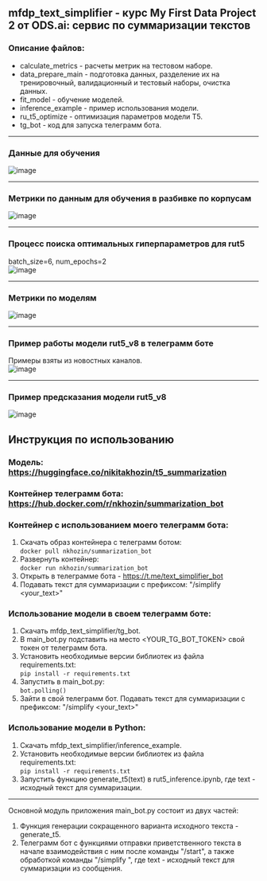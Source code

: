 ## mfdp_text_simplifier - курс My First Data Project 2 от ODS.ai: сервис по суммаризации текстов
### Описание файлов:
- calculate_metrics	- расчеты метрик на тестовом наборе.
- data_prepare_main - подготовка данных, разделение их на тренировочный, валидационный и тестовый наборы, очистка данных.
- fit_model - обучение моделей.
- inference_example - пример использования модели.
- ru_t5_optimize - оптимизация параметров модели T5.
- tg_bot - код для запуска телеграмм бота.
***
### Данные для обучения
![image](https://github.com/NKhozin/mfdp_text_simplifier/assets/92330362/39c02ca4-ca5b-4c18-baa0-7189e4d00810)
***
### Метрики по данным для обучения в разбивке по корпусам
![image](https://github.com/NKhozin/mfdp_text_simplifier/assets/92330362/60b1c333-1f5a-4ebf-9825-7010a587673b)
***
### Процесс поиска оптимальных гиперпараметров для rut5
batch_size=6, num_epochs=2    
![image](https://github.com/NKhozin/mfdp_text_simplifier/assets/92330362/1b18b6a0-cd19-4d26-8d96-585ce2dff5c9)
***
### Метрики по моделям
![image](https://github.com/NKhozin/mfdp_text_simplifier/assets/92330362/ffec12d2-a7f3-4792-a502-740c80a3a47d)
***
### Пример работы модели rut5_v8 в телеграмм боте
Примеры взяты из новостных каналов.    
![image](https://github.com/NKhozin/mfdp_text_simplifier/assets/92330362/9f6d55b5-16a3-488f-addd-f305e84f20e3)
***
### Пример предсказания модели rut5_v8
![image](https://github.com/NKhozin/mfdp_text_simplifier/assets/92330362/e0bf407d-9f27-457a-9e04-acfb7dc49b7f)

## Инструкция по использованию
### Модель: https://huggingface.co/nikitakhozin/t5_summarization
### Контейнер телеграмм бота: https://hub.docker.com/r/nkhozin/summarization_bot
### Контейнер с использованием моего телеграмм бота:
1) Скачать образ контейнера с телеграмм ботом: <br />
```docker pull nkhozin/summarization_bot```
2) Развернуть контейнер: <br />
```docker run nkhozin/summarization_bot```
3) Открыть в телеграмме бота - https://t.me/text_simplifier_bot
4) Подавать текст для суммаризации с префиксом:
"/simplify <your_text>"

### Использование модели в своем телеграмм боте:
1) Скачать mfdp_text_simplifier/tg_bot.
2) В main_bot.py подставить на место <YOUR_TG_BOT_TOKEN> свой токен от телеграмм бота.
3) Установить необходимые версии библиотек из файла requirements.txt: <br />
```pip install -r requirements.txt```
5) Запустить в main_bot.py: <br />
```bot.polling()```
5) Зайти в свой телеграмм бот. Подавать текст для суммаризации с префиксом:
"/simplify <your_text>"

### Использование модели в Python:
1) Скачать mfdp_text_simplifier/inference_example.
2) Установить необходимые версии библиотек из файла requirements.txt: <br />
```pip install -r requirements.txt```
4) Запустить функцию generate_t5(text) в rut5_inference.ipynb, где text - исходный текст для суммаризации.
***
Основной модуль приложения main_bot.py состоит из двух частей:
1) Функция генерации сокращенного варианта исходного текста - generate_t5.
2) Телеграмм бот с функциями отправки приветственного текста в начале взаимодействия с ним после команды "/start", а также обработкой команды "/simplify <text>", где text - исходный текст для суммаризации из сообщения.
